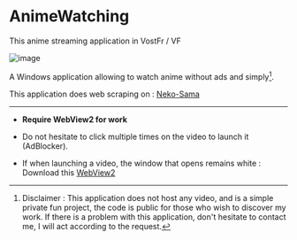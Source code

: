 # AnimeWatching

This anime streaming application in VostFr / VF

![image](https://user-images.githubusercontent.com/12466017/159133140-28b17d1f-9612-4af5-8fd3-6f40f4d6a7bb.png)

A Windows application allowing to watch anime without ads and simply[^Disclaimer].

This application does web scraping on : [Neko-Sama](https://neko-sama.fr/)

---
- **Require WebView2 for work**

- Do not hesitate to click multiple times on the video to launch it (AdBlocker).

- If when launching a video, the window that opens remains white : Download this [WebView2](https://developer.microsoft.com/fr-fr/microsoft-edge/webview2/) 

[^Disclaimer]: Disclaimer :
This application does not host any video,
and is a simple private fun project,
the code is public for those who wish to discover my work.
If there is a problem with this application, don't hesitate to contact me, I will act according to the request.
